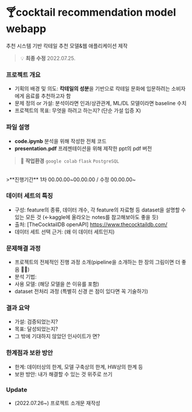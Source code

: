 # 🍸cocktail recommendation model webapp 
추천 시스템 기반 칵테일 추천 모델&웹 애플리케이션 제작

>💡 **최종 수정** 2022.07.25.

### 프로젝트 개요

- 기획의 배경 및 의도: **칵테일의 성분**을 기반으로 칵테일 문화에 입문하려는 소비자에게 음료를 추천하고자 함
- 문제 정의 or 가설: 분석이라면 인과/상관관계, ML/DL 모델이라면 baseline 수치
- 프로젝트의 목표: 무엇을 하려고 하는지? (단순 가설 입증 X)

### 파일 설명
- **code.ipynb** 분석을 위해 작성한 전체 코드 
- **presentation.pdf** 프레젠테이션을 위해 제작한 ppt의 pdf 버전

>💭 **작업환경** `google colab` `flask` `PostgreSQL`
<br>
>**진행기간** 1차 00.00.00~00.00.00 / 수정 00.00.00~

### 데이터 세트의 특징

- 구성: feature의 종류, 데이터 개수, 각 feature의 자료형 등 dataset을 설명할 수 있는 모든 것 (←kaggle에 올라오는 notes를 참고해보아도 좋을 듯)
- 출처: [TheCocktailDB openAPI] https://www.thecocktaildb.com/
- 데이터 세트 선택 근거: (왜 이 데이터 세트인지)

### 문제해결 과정

- 프로젝트의 전체적인 진행 과정 소개(pipeline을 소개하는 한 장의 그림이면 더 좋음 👍🏻)
- 분석 기법:
- 사용 모델: (해당 모델을 쓴 이유를 포함)
- dataset 전처리 과정 (특별히 신경 쓴 점이 있다면 꼭 기술하기)

### 결과 요약

- 가설: 검증되었는지?
- 목표: 달성되었는지?
- 그 밖에 기대하지 않았던 인사이트가 면?

### 한계점과 보완 방안

- 한계: 데이터상의 한계, 모델 구축상의 한계, HW상의 한계 등
- 보완 방안: 내가 해결할 수 있는 것 위주로 쓰기


### Update

- (2022.07.26~) 프로젝트 소개문 재작성

